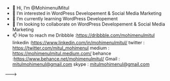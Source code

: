 - 👋 Hi, I’m @MohimenulMitul
- 👀 I’m interested in WordPress Developement & Social Media Marketing
- 🌱 I’m currently learning WordPress Developement
- 💞️ I’m looking to collaborate on WordPress Developement & Social Media Marketing 
- 📫 How to reach me 
Dribbble :https://dribbble.com/mohimenulmitul
linkedin :https://www.linkedin.com/in/mohimenulmitul/
twitter  : https://twitter.com/mitul_mohimenul
medium   : https://mohimenulmitul.medium.com/
behance  :https://www.behance.net/mohimenulmitul/
Gmail    : mitulmohimenul@gmail.com 
skype    : mitulmohimenul@gmail.com

--->

